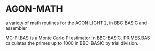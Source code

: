 # AGON-MATH
a variety of math routines for the AGON LIGHT 2, in BBC BASIC and assembler

MC-PI.BAS is a Monte Carlo PI estimator in BBC-BASIC.
PRIMES.BAS calculates the primes up to 1000 in BBC-BASIC by trial division.

